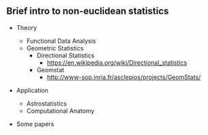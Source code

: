 ## Brief intro to non-euclidean statistics

* Theory
  * Functional Data Analysis
  * Geometric Statistics
    * Directional Statistics
      * https://en.wikipedia.org/wiki/Directional_statistics
    * Geomstat
      * http://www-sop.inria.fr/asclepios/projects/GeomStats/

* Application
  * Astrostatistics
  * Computational Anatomy

* Some papers
